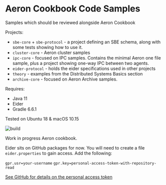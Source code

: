 # Aeron Cookbook Code Samples

Samples which should be reviewed alongside Aeron Cookbook 

Projects:
- `sbe-core` + `sbe-protocol` - a project defining an SBE schema, along with some tests showing how to use it.
- `cluster-core` - Aeron cluster samples
- `ipc-core` - focused on IPC samples. Contains the minimal Aeron one file sample, plus a project showing one-way IPC between two agents.
- `eider-protocol` - holds the eider specifications used in other projects
- `theory` - examples from the Distributed Systems Basics section 
- `archive-core` - focused on Aeron Archive samples.

Requires:
- Java 11
- Eider
- Gradle 6.6.1

Tested on Ubuntu 18 & macOS 10.15

 ![build](https://github.com/adaptive-sl/aeron-cookbook-code/workflows/JavaCI/badge.svg)
 
 Work in progress Aeron cookbook.
 
 Eider sits on GitHub packages for now. You will need to create a file `eider.properties` to gain access. Add the following:
 
`gpr.usr=your-username`
`gpr.key=personal-access-token-with-repository-read`

[See GitHub for details on the personal access token](https://help.github.com/en/packages/using-github-packages-with-your-projects-ecosystem/configuring-gradle-for-use-with-github-packages#authenticating-to-github-packages)